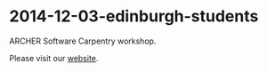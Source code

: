 2014-12-03-edinburgh-students
=============================

ARCHER Software Carpentry workshop.

Please visit our [website](http://hpcarcher.github.io/2014-12-03-edinburgh/).
